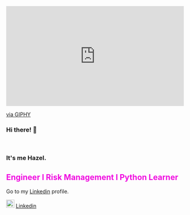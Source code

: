 <iframe src="https://giphy.com/embed/oxU4aYICwH4Aymx1jt" width="480" height="270" frameBorder="0" class="giphy-embed" allowFullScreen></iframe><p><a href="https://giphy.com/gifs/SuccessionHBO-hbo-thumbs-up-succession-oxU4aYICwH4Aymx1jt">via GIPHY</a></p>


### Hi there! 👋

<br />

### It's me Hazel.
<font color="soft orange">

## Engineer I Risk Management I Python Learner

 </font>

Go to my  [Linkedin](https://www.linkedin.com/in/hazelsakarya) profile.

<img width="22" src="https://unpkg.com/simple-icons@v8/icons/Linkedin.svg" align left /> [Linkedin]

[Linkedin]: https://www.linkedin.com/in/hazelsakarya




<!--
**hazelsakarya/hazelsakarya** is a ✨ _special_ ✨ repository because its `README.md` (this file) appears on your GitHub profile.

Here are some ideas to get you started:

- 🔭 I’m currently working on ...
- 🌱 I’m currently learning ...
- 👯 I’m looking to collaborate on ...
- 🤔 I’m looking for help with ...
- 💬 Ask me about ...
- 📫 How to reach me: ...
- 😄 Pronouns: ...
- ⚡ Fun fact: ...
-->
